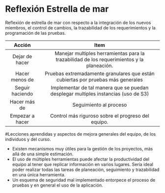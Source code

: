 # Reflexión Estrella de mar
Reflexión de estrella de mar con respecto a la integración de los nuevos miembros, el control de cambios, la trazabilidad de los requerimientos y la programación de las pruebas.

Acción|Item
:--:|:--:
Dejar de hacer|Manejar multiples herramientas para la trazabilidad de los requerimientos y la planeación.
Hacer menos de|Pruebas extremadamente granulares que están cubiertas por pruebas más generales
Seguir haciendo|Implementar de tal manera que se puedan desplegar multiples instancias (uso de S3)
Hacer más de|Seguimiento al proceso
Empezar a hacer|Control más riguroso sobre el progreso del equipo.

#Lecciones aprendidas y aspectos de mejora generales del equipo, de los individuos y del curso.
- Existen mecanismos muy útiles para la gestión de los proyectos, más allá de una simple estimación.
- El uso de múltiples herramientas puede afectar la productividad del equipo al tener que replicar información en varios lugares. Sería ideal poder realizar todas las tareas de planeación, seguimiento y trazabilidad en una única herramienta.
- Un esquema de seguridad mal implementado entorpece el proceso de pruebas y en general el uso de la aplicación.